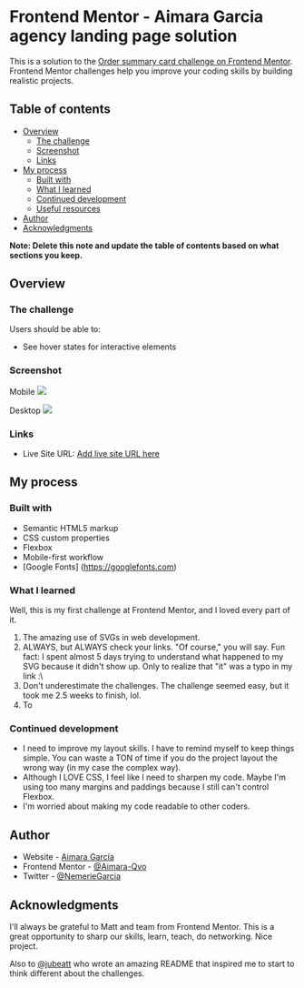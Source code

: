 # Frontend Mentor - Aimara Garcia agency landing page solution

This is a solution to the [Order summary card challenge on Frontend Mentor](https://www.frontendmentor.io/challenges/order-summary-component-QlPmajDUj). Frontend Mentor challenges help you improve your coding skills by building realistic projects. 

## Table of contents

- [Overview](#overview)
  - [The challenge](#the-challenge)
  - [Screenshot](#screenshot)
  - [Links](#links)
- [My process](#my-process)
  - [Built with](#built-with)
  - [What I learned](#what-i-learned)
  - [Continued development](#continued-development)
  - [Useful resources](#useful-resources)
- [Author](#author)
- [Acknowledgments](#acknowledgments)

**Note: Delete this note and update the table of contents based on what sections you keep.**

## Overview

### The challenge

Users should be able to:

- See hover states for interactive elements

### Screenshot

Mobile
![](.design/mobil-design.jpg)

Desktop
![](.design/desktop-design.jpg)

### Links
- Live Site URL: [Add live site URL here](https://aimaraqvo.github.io/order-summary-component/)

## My process

### Built with

- Semantic HTML5 markup
- CSS custom properties
- Flexbox
- Mobile-first workflow
- [Google  Fonts] (https://googlefonts.com)


### What I learned

Well, this is my first challenge at Frontend Mentor, and I loved every part of it. 

1. The amazing use of SVGs in web development. 
2. ALWAYS, but ALWAYS check your links. "Of course," you will say. Fun fact: I spent almost 5 days trying to understand what happened to my SVG because it didn't show up. Only to realize that "it" was a typo in my link :\ 
3. Don't underestimate the challenges. The challenge seemed easy, but it took me 2.5 weeks to finish, lol.
4. To 

### Continued development

- I need to improve my layout skills. I have to remind myself to keep things simple. You can waste a TON of time if you do the project layout the wrong way (in my case the complex way). 
- Although I LOVE CSS, I feel like I need to sharpen my code. Maybe I'm using too many margins and paddings because I still can't control Flexbox. 
- I'm worried about making my code readable to other coders.

## Author

- Website - [Aimara García](https://aimaraqvo.github.io/Aimara-Portfolio/)
- Frontend Mentor - [@Aimara-Qvo](https://www.frontendmentor.io/profile/Aimara-Qvo)
- Twitter - [@NemerieGarcia](https://twitter.com/NemerieGarcia)

## Acknowledgments

I'll always be grateful to Matt and team from Frontend Mentor. This is a great opportunity to sharp our skills, learn, teach, do networking. Nice project.

Also to [@jubeatt](https://www.frontendmentor.io/profile/jubeatt) who wrote an amazing README that inspired me to start to think different about the challenges. 